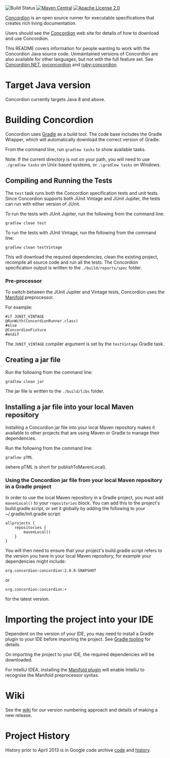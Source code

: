 ![Build Status](https://github.com/concordion/concordion/actions/workflows/ci.yml/badge.svg)
[![Maven Central](https://img.shields.io/maven-central/v/org.concordion/concordion.svg)](http://search.maven.org/#search%7Cga%7C1%7Cg%3A%22org.concordion%22%20AND%20a%3A%22concordion%22)
[![Apache License 2.0](https://img.shields.io/badge/license-Apache%202.0-blue.svg)](http://www.apache.org/licenses/LICENSE-2.0.html)

[Concordion](http://www.concordion.org) is an open source runner for executable specifications that creates rich living documentation.

Users should see the [Concordion](http://www.concordion.org) web site for details of how to download and use Concordion.

This README covers information for people wanting to work with the Concordion Java source code. 
Unmaintained versions of Concordion are also available for other languages, but not with the full feature set. 
See [Concordion.NET](https://github.com/concordion/concordion.net), [pyconcordion](https://pypi.org/project/pyconcordion2/) and [ruby-concordion](https://github.com/arielvalentin/ruby-concordion).

# Target Java version
Concordion currently targets Java 8 and above.

# Building Concordion
Concordion uses [Gradle](http://www.gradle.org/) as a build tool. The code base includes the Gradle Wrapper, which will automatically download the correct version of Gradle.

From the command line, run `gradlew tasks` to show available tasks. 

Note: If the current directory is not on your path, you will need to use `./gradlew tasks` on Unix-based systems, or `.\gradlew tasks` on Windows.

## Compiling and Running the Tests

The `test` task runs both the Concordion specification tests and unit tests. 
Since Concordion supports both JUnit Vintage and JUnit Jupiter, the tests can run with either version of JUnit.  

To run the tests with JUnit Jupiter, run the following from the command line:

```gradlew clean test```

To run the tests with JUnit Vintage, run the following from the command line:

```gradlew clean testVintage```

This will download the required dependencies, clean the existing project, recompile all source code and run all the tests. 
The Concordion specification output is written to the `./build/reports/spec` folder.

### Pre-processor
To switch between the JUnit Jupiter and Vintage tests, Concordion uses the [Manifold](http://manifold.systems/) preprocessor. 

For example:

```
#if JUNIT_VINTAGE
@RunWith(ConcordionRunner.class)
#else
@ConcordionFixture
#endif
```

The `JUNIT_VINTAGE` compiler argument is set by the `testVintage` Gradle task.

## Creating a jar file

Run the following from the command line:

```gradlew clean jar```

The jar file is written to the `./build/libs` folder.

## Installing a jar file into your local Maven repository

Installing a Concordion jar file into your local Maven repository makes it available to other projects that are using Maven or Gradle to manage their dependencies.

Run the following from the command line:

```gradlew pTML```

(where pTML is short for publishToMavenLocal).

### Using the Concordion jar file from your local Maven repository in a Gradle project

In order to use the local Maven repository in a Gradle project, you must add `mavenLocal()` to your `repositories` block. You can add this to the project's build.gradle script, or set it globally by adding the following to your ~/.gradle/init.gradle script:

```
allprojects {
    repositories {
        mavenLocal()
    }
}
```

You will then need to ensure that your project's build.gradle script refers to the version you have in your local Maven repository, for example your dependencies might include:

    org.concordion:concordion:2.0.0-SNAPSHOT

or

    org.concordion:concordion:+

for the latest version.

# Importing the project into your IDE
Dependent on the version of your IDE, you may need to install a Gradle plugin to your IDE before importing the project. See [Gradle tooling](https://www.gradle.org/tooling) for details.

On importing the project to your IDE, the required dependencies will be downloaded.

For IntelliJ IDEA, installing the [Manifold plugin](https://plugins.jetbrains.com/plugin/10057-manifold) will enable
IntelliJ to recognise the Manifold preprocessor syntax.

# Wiki
See the [wiki](https://github.com/concordion/concordion/wiki) for our version numbering approach and details of making a new release.

Project History
=========
History prior to April 2013 is in Google code archive [code](https://code.google.com/archive/p/concordion/source/default/source) and [history](https://code.google.com/archive/p/concordion/source/default/commits).


